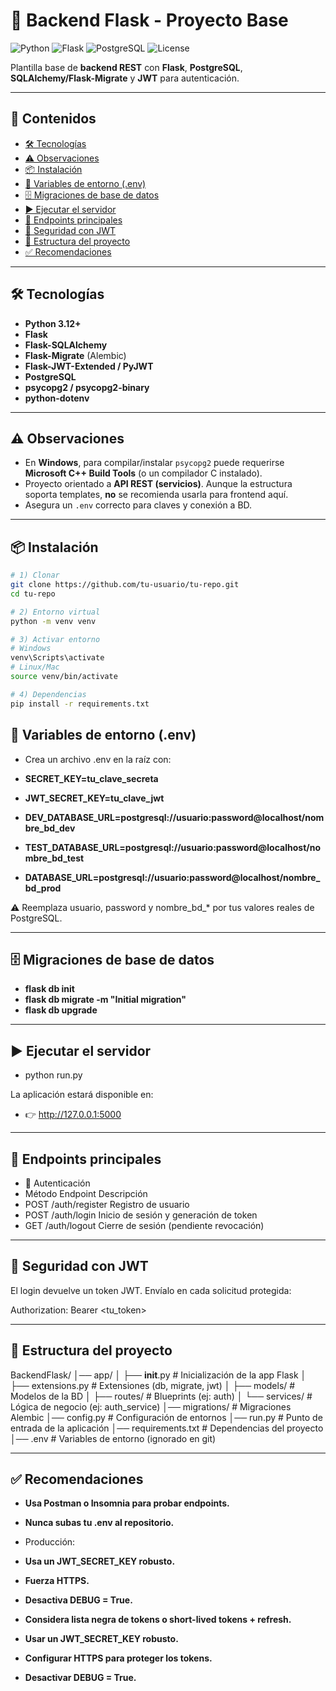# 🚀 Backend Flask - Proyecto Base

![Python](https://img.shields.io/badge/python-3.12+-blue?logo=python&logoColor=white)
![Flask](https://img.shields.io/badge/Flask-microframework-black?logo=flask)
![PostgreSQL](https://img.shields.io/badge/PostgreSQL-database-336791?logo=postgresql&logoColor=white)
![License](https://img.shields.io/badge/license-MIT-green)

Plantilla base de **backend REST** con **Flask**, **PostgreSQL**, **SQLAlchemy/Flask-Migrate** y **JWT** para autenticación.

---

## 📑 Contenidos
- [🛠️ Tecnologías](#️-tecnologías)
- [⚠️ Observaciones](#️-observaciones)
- [📦 Instalación](#-instalación)
- [📄 Variables de entorno (.env)](#-variables-de-entorno-env)
- [🗄️ Migraciones de base de datos](#️-migraciones-de-base-de-datos)
- [▶️ Ejecutar el servidor](#️-ejecutar-el-servidor)
- [📡 Endpoints principales](#-endpoints-principales)
- [🔑 Seguridad con JWT](#-seguridad-con-jwt)
- [📂 Estructura del proyecto](#-estructura-del-proyecto)
- [✅ Recomendaciones](#-recomendaciones)

---

## 🛠️ Tecnologías
- **Python 3.12+**
- **Flask**
- **Flask-SQLAlchemy**
- **Flask-Migrate** (Alembic)
- **Flask-JWT-Extended / PyJWT**
- **PostgreSQL**
- **psycopg2 / psycopg2-binary**
- **python-dotenv**

---

## ⚠️ Observaciones
- En **Windows**, para compilar/instalar `psycopg2` puede requerirse **Microsoft C++ Build Tools** (o un compilador C instalado).
- Proyecto orientado a **API REST (servicios)**. Aunque la estructura soporta templates, **no** se recomienda usarla para frontend aquí.
- Asegura un `.env` correcto para claves y conexión a BD.

---

## 📦 Instalación
```bash
# 1) Clonar
git clone https://github.com/tu-usuario/tu-repo.git
cd tu-repo

# 2) Entorno virtual
python -m venv venv

# 3) Activar entorno
# Windows
venv\Scripts\activate
# Linux/Mac
source venv/bin/activate

# 4) Dependencias
pip install -r requirements.txt

```
## 📄 Variables de entorno (.env)

- Crea un archivo .env en la raíz con:

- **SECRET_KEY=tu_clave_secreta**
- **JWT_SECRET_KEY=tu_clave_jwt**

- **DEV_DATABASE_URL=postgresql://usuario:password@localhost/nombre_bd_dev**
- **TEST_DATABASE_URL=postgresql://usuario:password@localhost/nombre_bd_test**
- **DATABASE_URL=postgresql://usuario:password@localhost/nombre_bd_prod**

⚠️ Reemplaza usuario, password y nombre_bd_* por tus valores reales de PostgreSQL.

---

## 🗄️ Migraciones de base de datos
- **flask db init**
- **flask db migrate -m "Initial migration"**
- **flask db upgrade**

---

## ▶️ Ejecutar el servidor
- python run.py


La aplicación estará disponible en:
- 👉 http://127.0.0.1:5000

---

## 📡 Endpoints principales
- 🔐 Autenticación
- Método	Endpoint	Descripción
- POST	/auth/register	Registro de usuario
- POST	/auth/login	Inicio de sesión y generación de token
- GET	/auth/logout	Cierre de sesión (pendiente revocación)

---

## 🔑 Seguridad con JWT

El login devuelve un token JWT. Envíalo en cada solicitud protegida:

Authorization: Bearer <tu_token>

---

## 📂 Estructura del proyecto
BackendFlask/
│── app/
│   ├── __init__.py        # Inicialización de la app Flask
│   ├── extensions.py      # Extensiones (db, migrate, jwt)
│   ├── models/            # Modelos de la BD
│   ├── routes/            # Blueprints (ej: auth)
│   └── services/          # Lógica de negocio (ej: auth_service)
│── migrations/            # Migraciones Alembic
│── config.py              # Configuración de entornos
│── run.py                 # Punto de entrada de la aplicación
│── requirements.txt       # Dependencias del proyecto
│── .env                   # Variables de entorno (ignorado en git)

---

## ✅ Recomendaciones

- **Usa Postman o Insomnia para probar endpoints.**

- **Nunca subas tu .env al repositorio.**

- Producción:

- **Usa un JWT_SECRET_KEY robusto.**

- **Fuerza HTTPS.**

- **Desactiva DEBUG = True.**

- **Considera lista negra de tokens o short-lived tokens + refresh.**

- **Usar un JWT_SECRET_KEY robusto.**

- **Configurar HTTPS para proteger los tokens.**

- **Desactivar DEBUG = True.**
